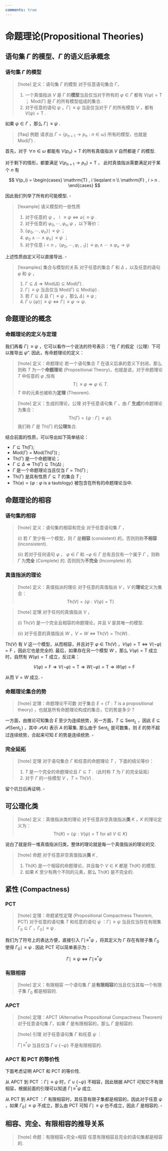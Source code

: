 ```yaml
---
comments: true
---
```


# 命题理论(Propositional Theories)

## 语句集 $\Gamma$ 的模型、$\Gamma$ 的语义后承概念
### 语句集 $\Gamma$ 的模型

>[!note] 定义：语句集 $\Gamma$ 的模型
>对于任意语句集合 $\Gamma$，
>
> 1. 一个真值指派 $V$ 是 $\Gamma$ 的**模型**当且仅当对于所有的 $\varphi\in \Gamma$ 都有 $V(\varphi) = \mathrm{T}$  ； $\mathrm{Mod}(\Gamma)$ 是 $\Gamma$ 的所有模型组成的集合.
> 2. 对于任意的语句 $\psi$ ，$\Gamma \mid\!\equiv \psi$ 当且仅当对于 $\Gamma$ 的所有模型 $V$ ，都有 $V(\psi)= \mathrm{T}$ .

如果 $\psi\in \Gamma$ ，那么 $\Gamma \mid\!\equiv \psi$ .

>[!faq] 例题
>请求出 $\Gamma = \left\lbrace p_{n+1}\to p_n : n\in \omega \right\rbrace$ 所有的模型，也就是 $\mathrm{Mod}(\Gamma)$ .

首先，对于 $\forall n \in \omega$ 都能有 $V(p_n) = \mathrm{T}$ 的所有真值指派 $V$ 自然都是 $\Gamma$ 的模型.

对于剩下的情形，都要满足 $V(p_{n+1}\to p_n) = \mathrm{T}$ ， 此时真值指派需要满足对于某个 $n$ 有

$$
V(p_i) = 
\begin{cases}
\mathrm{T} , i \leqslant n \\
\mathrm{F} , i > n .
\end{cases}
$$

因此我们列举了所有的可能模型. $\square$

>[!example] 语义模型的一些性质
>1. 对于任意的 $\psi$ ，$\mid\!\equiv\psi \iff \varnothing \mid\!\equiv \psi$ .
>2. 对于任意的 $\varphi_0,\cdots,\varphi_n,\psi$ ，以下等价：
>	1. $\left\lbrace \varphi_0,\cdots,\varphi_n \right\rbrace \mid\!\equiv \psi$ ；
>	2. $\varphi_0 \land \cdots \land \varphi_n \mid\!\equiv \psi$ ；
>	3. 对于任意 $i<n$ ，$\left\lbrace \varphi_0,\cdots,\varphi_{i-1} \right\rbrace \mid\!\equiv \varphi_i \land \cdots \land \varphi_n \to \psi$

上述性质由定义可以直接导出. $\square$

>[!examples] 集合与模型的关系
>对于任意的集合 $\Gamma$ 和 $\Delta$ ，以及任意的语句 $\varphi$ 和 $\psi$ ，
>
> 1. $\Gamma \subseteq \Delta \Rightarrow \mathrm{Mod}(\Delta) \subseteq \mathrm{Mod}(\Gamma)$ .
> 2. $\Gamma \mid\!\equiv \psi$ 当且仅当 $\mathrm{Mod}(\Gamma) \subseteq \mathrm{Mod}(\psi)$ .
> 3. 若 $\Gamma \subseteq \Delta$ 且 $\Gamma \mid\!\equiv \psi$ ，那么 $\Delta \mid\!\equiv \psi$ ;
> 4. $\Gamma \cup \left\lbrace \varphi \right\rbrace \mid\!\equiv \psi\iff \Gamma \mid\!\equiv \varphi \to \psi$.

## 命题理论的概念
### 命题理论的定义与定理
我们再看 $\Gamma \mid\!\equiv \psi$ ，它可以看作一个说法的符号表示：“在 $\Gamma$ 的假定（公理）下可以推导出 $\psi$”. 因此，有命题理论的定义：

>[!note] 定义：命题理论
>若一个语句集合 $T$ 在语义后承的意义下封闭，那么则称 $T$ 为一个**命题理论** (Propositional Theory)，也就是说，对于命题理论 $T$ 中任意的 $\varphi$ ,恒有
> $$ T \mid\!\equiv \varphi \Rightarrow \varphi\in T. $$
> $T$ 中的元素也被称为**定理** (Theorem).

>[!note] 定义：生成的理论，公理
>对于任意语句集 $\Gamma$ ，由 $\Gamma$ **生成**的命题理论为集合：
>$$ \mathrm{Th}(\Gamma) = \left\lbrace \psi: \Gamma \mid\!\equiv \psi \right\rbrace .$$
>我们称 $\Gamma$ 是 $\mathrm{Th}(\Gamma)$ 的**公理**集合.

结合前面的性质，可以导出如下简单结论：

- $\Gamma \subseteq \mathrm{Th(\Gamma)}$;
- $\mathrm{Mod}(\Gamma) = \mathrm{Mod}(\mathrm{Th}(\Gamma))$ ;
- $\mathrm{Th}(\Gamma)$ 是一个命题理论；
- $\Gamma \subseteq \Delta \Rightarrow \mathrm{Th}(\Gamma)\subseteq \mathrm{Th}(\Delta)$ ;
- $\Gamma$ 是一个命题理论当且仅当 $\Gamma= \mathrm{Th}(\Gamma)$ ;
- $\mathrm{Th}(\Gamma)$ 是具有性质 $\Gamma \subseteq T$ 的集合 $T$ ;
- $\mathrm{Th}(\varnothing) = \left\lbrace \varphi: \varphi \text{ is a tautology} \right\rbrace$ 被包含在所有的命题理论当中.


## 命题理论的相容
### 语句集的相容

>[!note] 定义：语句集的相容和完全
>对于任意语句集 $\Gamma$ ，
>
>(i) 若 $\Gamma$ 至少有一个模型，则 $\Gamma$ 是**相容** (consistent) 的，否则则称**不相容** (inconsistent).
>
>(ii) 若对于任何语句 $\varphi$ ， $\varphi\in\Gamma$ 和 $\neg\varphi\in \Gamma$ 总有且仅有一个属于 $\Gamma$ ，则称 $\Gamma$ 为**完全** (Complete) 的. 否则则为**不完全** (Incomplete) 的.

### 真值指派的理论

>[!note] 定义：真值指派的理论
>对于任意的真值指派 $V$ ，$V$ 的**理论**定义为集合：
>$$ \mathrm{Th}(V) = \left\lbrace \psi: V(\psi)=\mathrm{T} \right\rbrace $$
>


>[!note] 定理
>对于任何的真值指派 $V$ ，
>
>(i) $\mathrm{Th}(V)$ 是一个完全且相容的命题理论，并且 $V$ 是其唯一的模型.
>
>(ii) 对于任意的真值指派 $W$ ，$V=W\iff \mathrm{Th}(V) = \mathrm{Th}(W)$ .

$\mathrm{Th}(V)$ 有 $V$ 这一个模型，从而相容，并且对于 $\varphi\in \mathrm{Th}(V)$ ，$V(\varphi) = \mathrm{T} \iff V(\neg\varphi) = \mathrm{F}$ ，因此它也是完全的.
最后，如果存在另一个模型 $W$ ，那么 $V(\varphi)=\mathrm{T}$ 成立时，自然有 $W(\varphi) = \mathrm{T}$ 成立，反过来：

$$
V(\varphi)=\mathrm{F} \Rightarrow V(\neg \varphi)=\mathrm{T}\Rightarrow W(\neg \varphi) = \mathrm{T} \Rightarrow W(\varphi) =\mathrm{F}
$$

从而 $V=W$ 成立. $\square$


### 命题理论集合的势

>[!note] 定理：命题理论不可数
>对于集合 $E =\left\lbrace T: T \text{ is a propositional theory} \right\rbrace$ ，也就是所有命题理论构成的集合，它的势是多少？

一方面，由推论可知集合 $E$ 至少为连续统势，另一方面，$T \subseteq \mathrm{Sent}_L$ ，因此 $E \subseteq \mathcal{P}(\mathrm{Sent}_L)$ ，其中 $\mathcal{P}(A)$ 表示 $A$ 的幂集. 那么由于 $\mathrm{Sent}_L$ 是可数集，则 $E$ 的势不超过连续统势，合起来可知 $E$ 的势是连续统势. $\square$
### 完全延拓
>[!note] 定理
>对于语句集合 $\Gamma$ 和任意的命题理论 $T$ ，下面的结论等价：
>1. $T$ 是一个完全的命题理论且 $\Gamma\subseteq T$ .（此时称 $T$ 为 $\Gamma$ 的完全延拓）
>2. 对于 $\Gamma$ 的一些模型 $V$ ，$T=\mathrm{Th}(V)$ .

留个坑日后再证明. $\square$

## 可公理化类
>[!note] 定义：真值指派类的理论
>对于任意非空真值指派**类** $K$ ，$K$ 的理论定义为：
>$$ \mathrm{Th}(K) = \left\lbrace \psi: V(\psi)=\mathrm{T} \text{ for all } V\in K\right\rbrace $$

说白了就是将一堆真值指派归类，整体的理论就是每一个真值指派的理论的交.

>[!note] 命题
>对于任意非空真值指派**类** $K$ ,
>1. $\mathrm{Th}(K)$ 是一个相容的命题理论，并且每个 $V\in K$ 都是 $\mathrm{Th}(K)$ 的模型.
>2. 如果 $K$ 至少有两个不同的元素，那么 $\mathrm{Th}(K)$ 是不完全的.

## 紧性 (Compactness)
### PCT
>[!note] 定理：命题紧性定理 (Propositional Compactness Theorem, PCT)
>对于任意的语句集 $T$ 和任意的语句 $\psi$ ：$\Gamma\mid\!\equiv \psi$ 当且仅当存在有限集 $\Gamma_0 \subseteq \Gamma$ ，$\Gamma_0 \mid\!\equiv \psi$ .

我们为了符号上的表达方便，直接引入 $\Gamma\mid\!\equiv^* \psi$ ，将其定义为 $\Gamma$ 存在有限子集 $\Gamma_0$ 使得 $\Gamma_0\mid\!\equiv \psi$ . 因此 PCT 可以简单表示为：

$$
\Gamma\mid\!\equiv \psi \iff \Gamma\mid\!\equiv^* \psi
$$

### 有限相容
>[!note] 定义：有限相容
>一个语句集 $\Gamma$ 是**有限相容**的当且仅当其每一个有限子集 $\Gamma_0$ 都是相容的.


### APCT

>[!note] 定理：APCT (Alternative Propositional Compactness Theorem)
>对于任意语句集 $\Gamma$，如果 $\Gamma$ 是有限相容的，那么 $\Gamma$ 是相容的.

>[!note] 引理
>对于任意语句集 $\Gamma$ 和任意 $\psi$ ：
>
>$\Gamma\mid\!\equiv^* \psi$ 当且仅当 $\Gamma\cup \left\lbrace \neg \psi \right\rbrace$ 不是有限相容的.

### APCT 和 PCT 的等价性
下面考虑证明 APCT 和 PCT 的等价性.

从 APCT 到 PCT ：$\Gamma\mid\!\equiv \psi$ 时，$\Gamma\cup \left\lbrace \neg \psi \right\rbrace$ 不相容，因此根据 APCT 可知它不有限相容，根据前面的引理可以知道 $\Gamma\mid\!\equiv^* \psi$ 成立.

从 PCT 到 APCT ：$\Gamma$ 有限相容时，其任意有限子集都是相容的，因此对于任意 $\psi$ ，如果 $\Gamma_0\mid\!\equiv \psi$ 不成立，那么由 PCT 可知 $\Gamma\mid\!\equiv \psi$ 也不成立，因此 $\Gamma$ 是相容的. $\square$ 

## 相容、完全、有限相容的推导关系

>[!note] 命题：有限相容+完全=相容
>任意有限相容且完全的语句集都是相容的.
